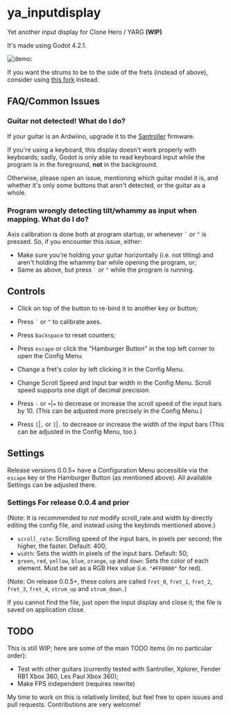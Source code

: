 # ya_inputdisplay

Yet another input display for Clone Hero / YARG **(WIP)**

It's made using Godot 4.2.1.

![demo:](https://github.com/raphaelgoulart/ya_inputdisplay/blob/main/demo.gif)

If you want the strums to be to the side of the frets (instead of above), consider using [this fork](https://github.com/NicoBren/ya_inputdisplay/) instead.

## FAQ/Common Issues

### Guitar not detected! What do I do?

If your guitar is an Ardwiino, upgrade it to the [Santroller](https://github.com/Santroller/Santroller) firmware.

If you're using a keyboard, this display doesn't work properly with keyboards; sadly, Godot is only able to read keyboard input while the program is in the foreground, **not** in the background.

Otherwise, please open an issue, mentioning which guitar model it is, and whether it's only some buttons that aren't detected, or the guitar as a whole.

### Program wrongly detecting tilt/whammy as input when mapping. What do I do?

Axis calibration is done both at program startup, or whenever `` ` `` or `` ^ `` is pressed. So, if you encounter this issue, either:

- Make sure you're holding your guitar horizontally (i.e. not tilting) and aren't holding the whammy bar while opening the program, or;
- Same as above, but press `` ` `` or `` ^ `` while the program is running.

## Controls

- Click on top of the button to re-bind it to another key or button;
- Press `` ` `` or `` ^ `` to calibrate axes.
- Press `backspace` to reset counters;

- Press `escape` or click the "Hamburger Button" in the top left corner to open the Config Menu
- Change a fret's color by left clicking it in the Config Menu.
- Change Scroll Speed and Input bar width in the Config Menu. Scroll speed supports one digit of decimal precision.

- Press `-` or `+`|`=` to decrease or increase the scroll speed of the input bars by 10. (This can be adjusted more precisely in the Config Menu.)
- Press `[`|`,` or `]`|`.` to decrease or increase the width of the input bars (This can be adjusted in the Config Menu, too.)

## Settings

Release versions 0.0.5+ have a Configuration Menu accessible via the `escape` key or the Hamburger Button (as mentioned above).
All available Settings can be adjusted there.

### Settings For release 0.0.4 and prior

(Note: It is recommended to *not* modify scroll_rate and width by directly editing the config file, and instead using the keybinds mentioned above.)

- `scroll_rate`: Scrolling speed of the input bars, in pixels per second; the higher, the faster. Default: 400;
- `width`: Sets the width in pixels of the input bars. Default: 50;
- `green`, `red`, `yellow`, `blue`, `orange`, `up` and `down`: Sets the color of each element. Must be set as a RGB Hex value (i.e. `"#FF0000"` for red).

(Note: On release 0.0.5+, these colors are called `fret_0`, `fret_1`, `fret_2`, `fret_3`, `fret_4`, `strum_up` and `strum_down.`)

If you cannot find the file, just open the input display and close it; the file is saved on application close.

## TODO

This is still WIP; here are some of the main TODO items (in no particular order):

- Test with other guitars (currently tested with Santroller, Xplorer, Fender RB1 Xbox 360, Les Paul Xbox 360);
- Make FPS independent (requires rewrite)

My time to work on this is relatively limited, but feel free to open issues and pull requests. Contributions are very welcome!
